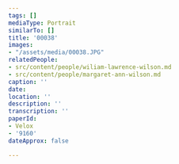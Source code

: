 ```yaml
---
tags: []
mediaType: Portrait
similarTo: []
title: '00038'
images:
- "/assets/media/00038.JPG"
relatedPeople:
- src/content/people/wiliam-lawrence-wilson.md
- src/content/people/margaret-ann-wilson.md
caption: ''
date: 
location: ''
description: ''
transcription: ''
paperId:
- Velox
- '9160'
dateApprox: false

---
```

